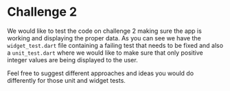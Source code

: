 # Challenge 2

We would like to test the code on challenge 2 making sure the app is working and displaying the proper data.
As you can see we have the `widget_test.dart` file containing a failing test that needs to be fixed and also a `unit_test.dart` where we would like to make sure that only positive integer values are being displayed to the user.

Feel free to suggest different approaches and ideas you would do differently for those unit and widget tests.
